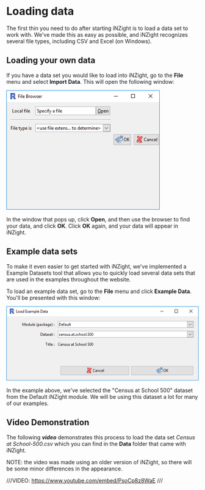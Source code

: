 # Loading data

The first thin you need to do after starting iNZight is to load a data set to work with. We've made this as easy as possible, and iNZight recognizes several file types, including CSV and Excel (on Windows).

## Loading your own data

If you have a data set you would like to load into iNZight, go to the __File__ menu
and select __Import Data__. This will open the following window:

![Load data into iNZight](../../img/user_guides/basics/2_load_data.png)


In the window that pops up, click __Open__, and then use the browser to find your data, and click __OK__.
Click __OK__ again, and your data will appear in iNZight.


## Example data sets

To make it even easier to get started with iNZight, we've implemented a Example Datasets tool that allows you to quickly load several data sets that are used in the examples throughout the website.

To load an example data set, go to the __File__ menu and click __Example Data__. You'll be presented with this window:

![Load example data into iNZight](../../img/user_guides/basics/3_load_examples.png)

In the example above, we've selected the "Census at School 500" dataset from the Default iNZight module. We will be using this dataset a lot for many of our examples.


## Video Demonstration

The following ___video___ demonstrates this process to load the data set
_Census at School-500.csv_ which you can find in the __Data__ folder
that came with iNZight.

<div class="note">NOTE: the video was made using an older version of iNZight, so there will be some minor differences in the appearance.</div>

///VIDEO: https://www.youtube.com/embed/PsoCp8z8WaE ///
